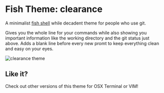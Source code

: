 # Fish Theme: clearance

A minimalist [fish shell](http://fishshell.com/) while decadent theme for people who use git.

Gives you the whole line for your commands while also showing you important information like the working directory and the git status just above. Adds a blank line before every new promt to keep everything clean and easy on your eyes.

![clearance theme](https://raw.github.com/cseelus/clearance-fish/master/clearance-fish_preview.png)

## Like it?

Check out other versions of this theme for OSX Terminal or VIM!
